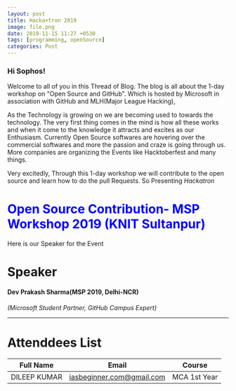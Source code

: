 ```yaml
---
layout: post
title: Hacka+tron 2019
image: file.png
date: 2019-11-15 11:27 +0530
tags: [programming, openSource]
categories: Post
---
```



### Hi Sophos!

Welcome to all of you in this Thread of Blog. The blog is all about the 1-day workshop on "Open Source and GitHub". Which is hosted by Microsoft in association with GitHub and MLH(Major League Hacking),

As the Technology is growing on we are becoming used to towards the technology. The very first thing comes in the mind is how all these works and when it come to the knowledge it attracts and excites as our Enthusiasm.
Currently Open Source softwares are hovering over the commercial softwares and more the passion and craze is going through us. More companies are organizing the Events like Hacktoberfest and many things.

Very excitedly, Through this 1-day workshop we will contribute to the open source and learn how to do the pull Requests.
So Presenting  _*Hackatron*_ 


# <span style="color:blue"> Open Source Contribution- MSP Workshop 2019 (KNIT Sultanpur)</span>

Here is our Speaker for the Event 

# Speaker 

#### Dev Prakash Sharma(MSP 2019, Delhi-NCR)
   _(Microsoft Student Partner, GitHub Campus Expert)_ 



___




# Attenddees List 

| Full Name| Email | Course |
| --- | --- | --- |
| DILEEP KUMAR | iasbeginner.com@gmail.com | MCA 1st Year





